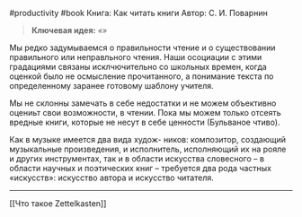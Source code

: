 #productivity #book 
Книга: Как читать книги
Автор: С. И. Поварнин

> **Ключевая идея:**
> _«»_

Мы редко задумываемся о правильности чтение и о существовании правильного или неправльного чтения. Наши осоциации с этими градациями связаны исклчючительно со школьных времен, когда оценкой было не осмысление прочитанного, а понимание текста по определенному заранее готовому шаблону учителя.

Мы не склонны замечать в себе недостатки и не можем объективно оцениьт свои возможности, в чтении. Пока мы можем только отсеять вредные книги, которые не несут в себе ценности (Бульваное чтиво).

Как в музыке имеется два вида худож- ников: композитор, создающий музыкальные произведения, и исполнитель, исполняющий их на рояле и других инструментах, так и в области искусства словесного – в области научных и поэтических книг – требуется два рода частных «искусств»: искусство автора и искусство читателя.

---
[[Что такое Zettelkasten]]

